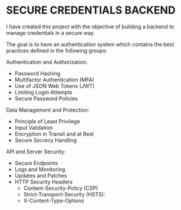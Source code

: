 # SECURE CREDENTIALS BACKEND

I have created this project with the objective of building a backend to manage credentials in a secure way.

The goal is to have an authentication system which contains the best practices defined in the following groups:

Authentication and Authorization:

* Password Hashing
* Multifactor Authentication (MFA)
* Use of JSON Web Tokens (JWT)
* Limiting Login Attempts
* Secure Password Policies

Data Management and Protection:

* Principle of Least Privilege
* Input Validation
* Encryption in Transit and at Rest
* Secure Secrecy Handling

API and Server Security:

* Secure Endpoints
* Logs and Monitoring
* Updates and Patches
* HTTP Security Headers
  * Content-Security-Policy (CSP)
  * Strict-Transport-Security (HSTS):
  * X-Content-Type-Options
